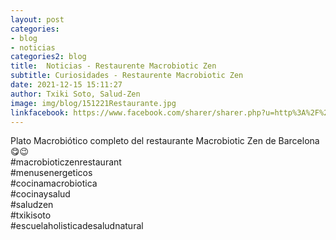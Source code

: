 ```yaml
---
layout: post
categories:
- blog
- noticias
categories2: blog
title:  Noticias - Restaurente Macrobiotic Zen
subtitle: Curiosidades - Restaurente Macrobiotic Zen
date: 2021-12-15 15:11:27
author: Txiki Soto, Salud-Zen
image: img/blog/151221Restaurante.jpg
linkfacebook: https://www.facebook.com/sharer/sharer.php?u=http%3A%2F%2Fwww.salud-zen.com%2Fblog%2Fnoticias%2F2021%2F12%2F15%2Fnoticias-restaurante.html&amp;src=sdkpreparse
---
```


Plato Macrobiótico completo del restaurante Macrobiotic Zen de Barcelona 😋😉  
#macrobioticzenrestaurant  
#menusenergeticos  
#cocinamacrobiotica  
#cocinaysalud  
#saludzen  
#txikisoto  
#escuelaholisticadesaludnatural  
